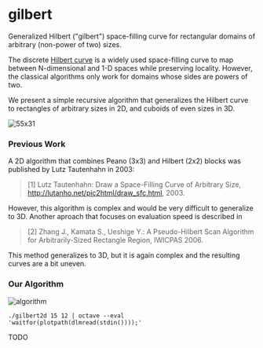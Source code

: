 

# gilbert

Generalized Hilbert ("gilbert") space-filling curve for rectangular domains of
arbitrary (non-power of two) sizes.

The discrete [Hilbert curve](https://en.wikipedia.org/wiki/Hilbert_curve) is a
widely used space-filling curve to map between N-dimensional and 1-D spaces
while preserving locality. However, the classical algorithms only work for
domains whose sides are powers of two.

We present a simple recursive algorithm that generalizes the Hilbert curve
to rectangles of arbitrary sizes in 2D, and cuboids of even sizes in 3D.

![55x31](https://raw.githubusercontent.com/jakubcerveny/gilbert/master/img/55x31.png)


### Previous Work

A 2D algorithm that combines Peano (3x3) and Hilbert (2x2) blocks was published
by Lutz Tautenhahn in 2003:

> [1] Lutz Tautenhahn: Draw a Space-Filling Curve of Arbitrary Size, http://lutanho.net/pic2html/draw_sfc.html, 2003.

However, this algorithm is complex and would be very difficult to generalize to
3D. Another aproach that focuses on evaluation speed is described in

> [2] Zhang J., Kamata S., Ueshige Y.: A Pseudo-Hilbert Scan Algorithm for Arbitrarily-Sized Rectangle Region, IWICPAS 2006.

This method generalizes to 3D, but it is again complex and the resulting curves
are a bit uneven.


### Our Algorithm


![algorithm](https://raw.githubusercontent.com/jakubcerveny/gilbert/master/img/algorithm.svg?sanitize=true)


```
./gilbert2d 15 12 | octave --eval 'waitfor(plotpath(dlmread(stdin())));'
```


TODO

